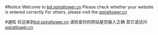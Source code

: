 #Notice
Welcome to [bd.spiraltower.cn](bd.spiraltower.cn)
Please check whether your website is entered correctly
For others, please visit the [spiraltower.cn](spiraltower.cn)

#通知
欢迎来到[bd.spiraltower.cn](bd.spiraltower.cn)
请检查你的网站是否输入正确
其它请访问[spiraltower.cn](spiraltower.cn)
